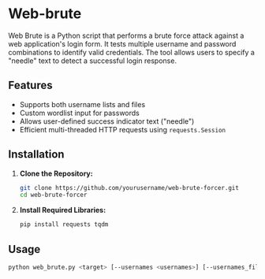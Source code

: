 # Web-brute


Web Brute is a Python script that performs a brute force attack against a web application's login form. It tests multiple username and password combinations to identify valid credentials. The tool allows users to specify a "needle" text to detect a successful login response.

## Features

- Supports both username lists and files
- Custom wordlist input for passwords
- Allows user-defined success indicator text ("needle")
- Efficient multi-threaded HTTP requests using `requests.Session`

## Installation

1. **Clone the Repository:**

    ```bash
    git clone https://github.com/yourusername/web-brute-forcer.git
    cd web-brute-forcer
    ```

2. **Install Required Libraries:**

    ```bash
    pip install requests tqdm
    ```

## Usage

```bash
python web_brute.py <target> [--usernames <usernames>] [--usernames_file <usernames_file>] <password_file> --needle <needle>
```
